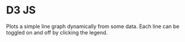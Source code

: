 # D3 JS

Plots a simple line graph dynamically from some data. Each line can be toggled on and off by clicking the legend.